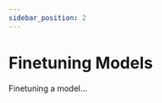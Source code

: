 ```yaml
---
sidebar_position: 2
---
```


# Finetuning Models

<!-- THE MARKDOWN (.md) FILE IS GENERATED FROM THE NOTEBOOK (.ipynb) FILE -->

Finetuning a model...

